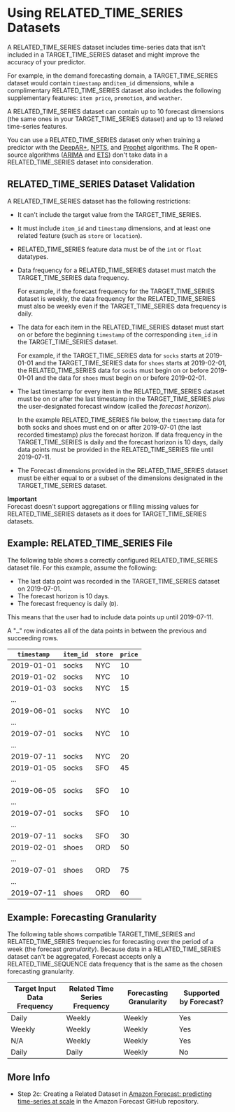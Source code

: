 # Using RELATED\_TIME\_SERIES Datasets<a name="related-time-series-datasets"></a>

A RELATED\_TIME\_SERIES dataset includes time\-series data that isn't included in a TARGET\_TIME\_SERIES dataset and might improve the accuracy of your predictor\.

For example, in the demand forecasting domain, a TARGET\_TIME\_SERIES dataset would contain `timestamp` and`item_id` dimensions, while a complimentary RELATED\_TIME\_SERIES dataset also includes the following supplementary features: `item price`, `promotion`, and `weather`\.

A RELATED\_TIME\_SERIES dataset can contain up to 10 forecast dimensions \(the same ones in your TARGET\_TIME\_SERIES dataset\) and up to 13 related time\-series features\.

You can use a RELATED\_TIME\_SERIES dataset only when training a predictor with the [DeepAR\+](aws-forecast-recipe-deeparplus.md), [NPTS](aws-forecast-recipe-npts.md), and [Prophet](aws-forecast-recipe-prophet.md) algorithms\. The R open\-source algorithms \([ARIMA](aws-forecast-recipe-arima.md) and [ETS](aws-forecast-recipe-ets.md)\) don't take data in a RELATED\_TIME\_SERIES dataset into consideration\.

## RELATED\_TIME\_SERIES Dataset Validation<a name="related-time-series-dataset-validation"></a>

A RELATED\_TIME\_SERIES dataset has the following restrictions:
+ It can't include the target value from the TARGET\_TIME\_SERIES\.
+ It must include `item_id` and `timestamp` dimensions, and at least one related feature \(such as `store` or `location`\)\.
+ RELATED\_TIME\_SERIES feature data must be of the `int` or `float` datatypes\.
+ Data frequency for a RELATED\_TIME\_SERIES dataset must match the TARGET\_TIME\_SERIES data frequency\.

  For example, if the forecast frequency for the TARGET\_TIME\_SERIES dataset is weekly, the data frequency for the RELATED\_TIME\_SERIES must also be weekly even if the TARGET\_TIME\_SERIES data frequency is daily\.
+ The data for each item in the RELATED\_TIME\_SERIES dataset must start on or before the beginning `timestamp` of the corresponding `item_id` in the TARGET\_TIME\_SERIES dataset\.

  For example, if the TARGET\_TIME\_SERIES data for `socks` starts at 2019\-01\-01 and the TARGET\_TIME\_SERIES data for `shoes` starts at 2019\-02\-01, the RELATED\_TIME\_SERIES data for `socks` must begin on or before 2019\-01\-01 and the data for `shoes` must begin on or before 2019\-02\-01\.
+ The last timestamp for every item in the RELATED\_TIME\_SERIES dataset must be on or after the last timestamp in the TARGET\_TIME\_SERIES *plus* the user\-designated forecast window \(called the *forecast horizon*\)\.

  In the example RELATED\_TIME\_SERIES file below, the `timestamp` data for both socks and shoes must end on or after 2019\-07\-01 \(the last recorded timestamp\) *plus* the forecast horizon\. If data frequency in the TARGET\_TIME\_SERIES is daily and the forecast horizon is 10 days, daily data points must be provided in the RELATED\_TIME\_SERIES file until 2019\-07\-11\.
+ The Forecast dimensions provided in the RELATED\_TIME\_SERIES dataset must be either equal to or a subset of the dimensions designated in the TARGET\_TIME\_SERIES dataset\.

**Important**  
Forecast doesn't support aggregations or filling missing values for RELATED\_TIME\_SERIES datasets as it does for TARGET\_TIME\_SERIES datasets\.

## Example: RELATED\_TIME\_SERIES File<a name="related-time-series-example"></a>

The following table shows a correctly configured RELATED\_TIME\_SERIES dataset file\. For this example, assume the following:
+ The last data point was recorded in the TARGET\_TIME\_SERIES dataset on 2019\-07\-01\.
+  The forecast horizon is 10 days\. 
+ The forecast frequency is daily \(`D`\)\. 

This means that the user had to include data points up until 2019\-07\-11\. 

A "`…`" row indicates all of the data points in between the previous and succeeding rows\.


| `timestamp` | `item_id` | `store` | `price` | 
| --- | --- | --- | --- | 
| 2019\-01\-01 | socks | NYC | 10 | 
| 2019\-01\-02 | socks | NYC | 10 | 
| 2019\-01\-03 | socks | NYC | 15 | 
| \.\.\. | 
| 2019\-06\-01 | socks | NYC | 10 | 
| \.\.\. | 
| 2019\-07\-01 | socks | NYC | 10 | 
| \.\.\. | 
| 2019\-07\-11 | socks | NYC | 20 | 
| 2019\-01\-05 | socks | SFO | 45 | 
| \.\.\. | 
| 2019\-06\-05 | socks | SFO | 10 | 
| \.\.\. | 
| 2019\-07\-01 | socks | SFO | 10 | 
| \.\.\. | 
| 2019\-07\-11 | socks | SFO | 30 | 
| 2019\-02\-01 | shoes | ORD | 50 | 
| \.\.\. | 
| 2019\-07\-01 | shoes | ORD | 75 | 
| \.\.\. | 
| 2019\-07\-11 | shoes | ORD | 60 | 

## Example: Forecasting Granularity<a name="related-time-series-granularity"></a>

The following table shows compatible TARGET\_TIME\_SERIES and RELATED\_TIME\_SERIES frequencies for forecasting over the period of a week \(the forecast *granularity*\)\. Because data in a RELATED\_TIME\_SERIES dataset can't be aggregated, Forecast accepts only a RELATED\_TIME\_SEQUENCE data frequency that is the same as the chosen forecasting granularity\.


| Target Input Data Frequency | Related Time Series Frequency | Forecasting Granularity | Supported by Forecast? | 
| --- | --- | --- | --- | 
| Daily | Weekly | Weekly | Yes | 
| Weekly | Weekly | Weekly | Yes | 
| N/A | Weekly | Weekly | Yes | 
| Daily | Daily | Weekly | No | 

## More Info<a name="related-time-series-see-also"></a>
+ Step 2c: Creating a Related Dataset in [Amazon Forecast: predicting time\-series at scale](https://github.com/aws-samples/amazon-forecast-samples/blob/master/notebooks/6.Incorporating_Related_Time_Series_dataset_to_your_Predictor.ipynb) in the Amazon Forecast GitHub repository\.